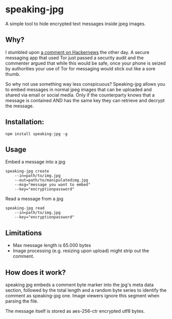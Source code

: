 # speaking-jpg
A simple tool to hide encrypted text messages inside jpeg images.

## Why?
I stumbled upon [a comment on Hackernews](https://news.ycombinator.com/item?id=14825675) the other day. A secure messaging app that used Tor just passed a security audit and the commenter argued that while this would be safe, once your phone is seized by authorities your use of Tor for messaging would stick out like a sore thumb.

So why not use something way less conspicuous? Speaking-jpg allows you to embed messages in normal jpeg images that can be uploaded and shared via email or social media. Only if the counterparty knows that a message is contained AND has the same key they can retrieve and decrypt the message.

## Installation:

```
npm install speaking-jpg -g
```

## Usage
Embed a message into a jpg

```shell
speaking-jpg create
    --in=path/to/img.jpg
    --out=path/to/manipulatedimg.jpg
    --msg="message you want to embed"
    --key="encryptionpassword"
```

Read a message from a jpg

```shell
speaking-jpg read
    --in=path/to/img.jpg
    --key="encryptionpassword"
```

## Limitations
- Max message length is 65.000 bytes
- Image processing (e.g. resizing upon upload) might strip out the comment.

## How does it work?
speaking jpg embeds a comment byte marker into the jpg's meta data section, followed by the total length and a random byte series to identify the comment as speaking-jpg one. Image viewers ignore this segment when parsing the file.

The message itself is stored as aes-256-ctr encrypted utf8 bytes.
